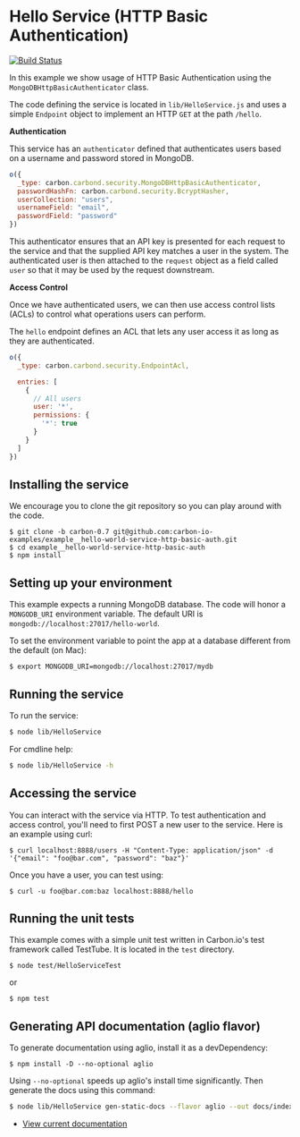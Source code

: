 # Hello Service (HTTP Basic Authentication)

[![Build Status](https://img.shields.io/travis/carbon-io-examples/example__hello-world-service-http-basic-auth/carbon-0.7.svg?style=flat-square)](https://travis-ci.org/carbon-io-examples/example__hello-world-service-http-basic-auth)

In this example we show usage of HTTP Basic Authentication using the `MongoDBHttpBasicAuthenticator` class.

The code defining the service is located in `lib/HelloService.js` and uses a simple `Endpoint` object
to implement an HTTP `GET` at the path `/hello`.

**Authentication**

This service has an `authenticator` defined that authenticates users based on a username and password stored in MongoDB.

```js
o({
  _type: carbon.carbond.security.MongoDBHttpBasicAuthenticator,
  passwordHashFn: carbon.carbond.security.BcryptHasher,
  userCollection: "users",
  usernameField: "email",
  passwordField: "password"
})
```

This authenticator ensures that an API key is presented for each request to the service and that the
supplied API key matches a user in the system. The authenticated user is then attached to the `request`
object as a field called `user` so that it may be used by the request downstream.

**Access Control**

Once we have authenticated users, we can then use access control lists (ACLs) to control what operations users can perform.

The `hello` endpoint defines an ACL that lets any user access it as long as they are authenticated.

```js
o({
  _type: carbon.carbond.security.EndpointAcl,

  entries: [
    {
      // All users
      user: '*',
      permissions: {
        '*': true
      }
    }
  ]
})
```

## Installing the service

We encourage you to clone the git repository so you can play around with the code.

```
$ git clone -b carbon-0.7 git@github.com:carbon-io-examples/example__hello-world-service-http-basic-auth.git
$ cd example__hello-world-service-http-basic-auth
$ npm install
```

## Setting up your environment

This example expects a running MongoDB database. The code will honor a `MONGODB_URI` environment variable. The default URI is `mongodb://localhost:27017/hello-world`.

To set the environment variable to point the app at a database different from the default (on Mac):

```
$ export MONGODB_URI=mongodb://localhost:27017/mydb
```

## Running the service

To run the service:

```sh
$ node lib/HelloService
```

For cmdline help:

```sh
$ node lib/HelloService -h
```

## Accessing the service

You can interact with the service via HTTP. To test authentication and access control, you'll need to first POST a new user to the service. Here is an example using curl:

```
$ curl localhost:8888/users -H "Content-Type: application/json" -d '{"email": "foo@bar.com", "password": "baz"}'
```

Once you have a user, you can test using:

```
$ curl -u foo@bar.com:baz localhost:8888/hello
```


## Running the unit tests

This example comes with a simple unit test written in Carbon.io's test framework called TestTube. It is located in the `test` directory.

```
$ node test/HelloServiceTest
```

or

```
$ npm test
```

## Generating API documentation (aglio flavor)

To generate documentation using aglio, install it as a devDependency:

```
$ npm install -D --no-optional aglio
```

Using `--no-optional` speeds up aglio's install time significantly. Then generate the docs using this command:

```sh
$ node lib/HelloService gen-static-docs --flavor aglio --out docs/index.html
```

* [View current documentation](
http://htmlpreview.github.io/?https://raw.githubusercontent.com/carbon-io-examples/example__hello-world-service-http-basic-auth/blob/carbon-0.7/docs/index.html)
